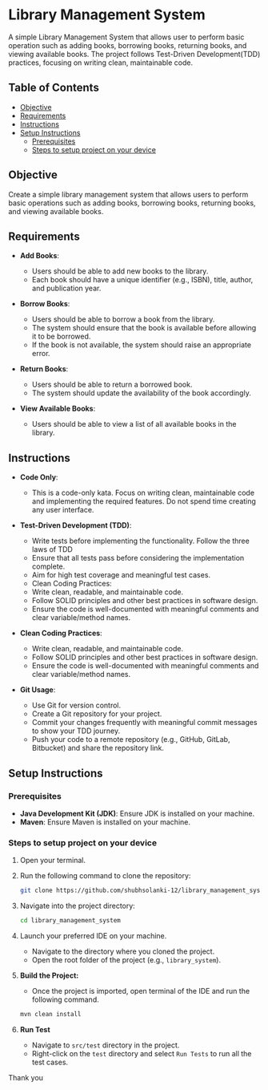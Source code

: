 # Library Management System

A simple Library Management System that allows user to perform basic operation such as adding books, borrowing books, returning books, and viewing available books.
The project follows Test-Driven Development(TDD) practices, focusing on writing clean, maintainable code.

## Table of Contents

- [Objective](#objective)
- [Requirements](#requirements)
- [Instructions](#instructions)
- [Setup Instructions](#setup-instructions)
  - [Prerequisites](#prerequisites)
  - [Steps to setup project on your device](#steps-to-setup-project-on-your-device)

## Objective

Create a simple library management system that allows users to perform basic operations such as adding books, borrowing books, returning books, and viewing available books.

## Requirements

- **Add Books**:

  - Users should be able to add new books to the library.
  - Each book should have a unique identifier (e.g., ISBN), title, author, and publication year.

- **Borrow Books**:

  - Users should be able to borrow a book from the library.
  - The system should ensure that the book is available before allowing it to be borrowed.
  - If the book is not available, the system should raise an appropriate error.

- **Return Books**:

  - Users should be able to return a borrowed book.
  - The system should update the availability of the book accordingly.

- **View Available Books**:
  - Users should be able to view a list of all available books in the library.

## Instructions

- **Code Only**:

  - This is a code-only kata. Focus on writing clean, maintainable code and implementing the required features. Do not spend time creating any user interface.

- **Test-Driven Development (TDD)**:

  - Write tests before implementing the functionality. Follow the three laws of TDD
  - Ensure that all tests pass before considering the implementation complete.
  - Aim for high test coverage and meaningful test cases.
  - Clean Coding Practices:
  - Write clean, readable, and maintainable code.
  - Follow SOLID principles and other best practices in software design.
  - Ensure the code is well-documented with meaningful comments and clear variable/method names.

- **Clean Coding Practices**:

  - Write clean, readable, and maintainable code.
  - Follow SOLID principles and other best practices in software design.
  - Ensure the code is well-documented with meaningful comments and clear variable/method names.

- **Git Usage**:
  - Use Git for version control.
  - Create a Git repository for your project.
  - Commit your changes frequently with meaningful commit messages to show your TDD journey.
  - Push your code to a remote repository (e.g., GitHub, GitLab, Bitbucket) and share the repository link.

## Setup Instructions

### Prerequisites

- **Java Development Kit (JDK)**: Ensure JDK is installed on your machine.
- **Maven**: Ensure Maven is installed on your machine.

### Steps to setup project on your device

1. Open your terminal.
2. Run the following command to clone the repository:

   ```bash
   git clone https://github.com/shubhsolanki-12/library_management_system
   ```

3. Navigate into the project directory:

   ```bash
   cd library_management_system
   ```

4. Launch your preferred IDE on your machine.

   - Navigate to the directory where you cloned the project.
   - Open the root folder of the project (e.g., `library_system`).

5. **Build the Project:**
   - Once the project is imported, open terminal of the IDE and run the following command.
   ```bash
   mvn clean install
   ```
6. **Run Test**
   - Navigate to `src/test` directory in the project.
   - Right-click on the `test` directory and select `Run Tests` to run all the test cases.

Thank you

